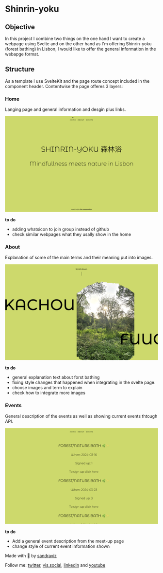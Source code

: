 # Shinrin-yoku

## Objective 

In this project I combine two things on the one hand I want to create a  webpage using Svelte and on the other hand as I'm offering Shinrin-yoku (forest bathing) in Lisbon, I would like to offer the general information in the webapge format. 

## Structure 

As a template I use SvelteKit and the page route concept included in the component header. Contentwise the page offeres 3 layers: 

### Home 

Langing page and general information and desgin plus links. 

![Home](src/lib/assets/1.png)

**to do** 

- adding whatsicon to join group instead of github 
- check similar webpages what they usally show in the home

### About 

Explanation of some of the main terms and their meaning put into images. 

![About](src/lib/assets/2.png)

**to do** 

- general explanation text about forst bathing
- fixing style changes that happened when integrating in the svelte page.  
- choose images and term to explain 
- check how to integrate more images
 
### Events 

General description of the events as well as showing current events thtough API. 

![Events](src/lib/assets/3.png)

**to do** 

- Add a general event description from the meet-up page 
- change style of current event information shown 





Made with :green_heart:  by [sandraviz](https://www.sandraviz.com/)

Follow me: [twitter](https://twitter.com/SandraCrypto), [vis.social](https://vis.social/@sb_42), [linkedin](https://www.linkedin.com/in/sandradataviz/) and  [youtube](https://www.youtube.com/@sandraviz3403)
